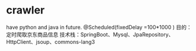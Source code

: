 # crawler
have python and java in future.
@Scheduled(fixedDelay =100*1000 )
目的：定时爬取京东商品信息
技术栈：SpringBoot、Mysql、JpaRepository、HttpClient、jsoup、commons-lang3

